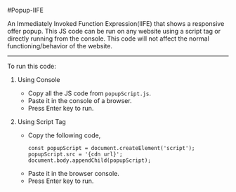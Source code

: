 #Popup-IIFE

An Immediately Invoked Function Expression(IIFE) that shows a responsive offer popup. 
This JS code can be run on any website using a script tag or directly running from the console. 
This code will not affect the normal functioning/behavior of the website.

---

To run this code:
1. Using Console
    - Copy all the JS code from `popupScript.js`.
    - Paste it in the console of a browser.
    - Press Enter key to run.
  
2. Using Script Tag
    - Copy the following code,
      ```
      const popupScript = document.createElement('script');
      popupScript.src = '{cdn url}';
      document.body.appendChild(popupScript);
      ```
    - Paste it in the browser console.
    - Press Enter key to run.

